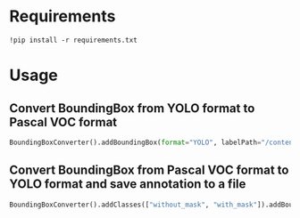 # Requirements
```
!pip install -r requirements.txt
```

# Usage
## Convert BoundingBox from YOLO format to Pascal VOC format 
```python
BoundingBoxConverter().addBoundingBox(format="YOLO", labelPath="/content/Pixiv-84247796_p0.txt").addImageShape(imagePath="/content/Pixiv-84247796_p0.png").export(format="PascalVOC")
```
## Convert BoundingBox from Pascal VOC format to YOLO format and save annotation to a file
```python
BoundingBoxConverter().addClasses(["without_mask", "with_mask"]).addBoundingBox(format="Pascal VOC", labelFilePath="/content/maksssksksss0.xml").export(format="YOLO", save=True)
```
